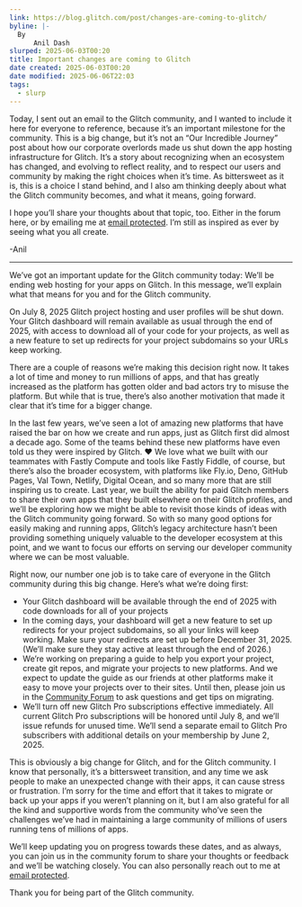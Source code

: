```yaml
---
link: https://blog.glitch.com/post/changes-are-coming-to-glitch/
byline: |-
  By
      Anil Dash
slurped: 2025-06-03T00:20
title: Important changes are coming to Glitch
date created: 2025-06-03T00:20
date modified: 2025-06-06T22:03
tags:
  - slurp
---
```


Today, I sent out an email to the Glitch community, and I wanted to include it here for everyone to reference, because it’s an important milestone for the community. This is a big change, but it’s not an “Our Incredible Journey” post about how our corporate overlords made us shut down the app hosting infrastructure for Glitch. It’s a story about recognizing when an ecosystem has changed, and evolving to reflect reality, and to respect our users and community by making the right choices when it’s time. As bittersweet as it is, this is a choice I stand behind, and I also am thinking deeply about what the Glitch community becomes, and what it means, going forward.

I hope you’ll share your thoughts about that topic, too. Either in the forum here, or by emailing me at [email protected](https://blog.glitch.com/cdn-cgi/l/email-protection#87e6e9eeebc7e0ebeef3e4efa9e4e8ea). I’m still as inspired as ever by seeing what you all create.

-Anil

---

We’ve got an important update for the Glitch community today: We’ll be ending web hosting for your apps on Glitch. In this message, we’ll explain what that means for you and for the Glitch community.

On July 8, 2025 Glitch project hosting and user profiles will be shut down. Your Glitch dashboard will remain available as usual through the end of 2025, with access to download all of your code for your projects, as well as a new feature to set up redirects for your project subdomains so your URLs keep working.

There are a couple of reasons we’re making this decision right now. It takes a lot of time and money to run millions of apps, and that has greatly increased as the platform has gotten older and bad actors try to misuse the platform. But while that is true, there’s also another motivation that made it clear that it’s time for a bigger change.

In the last few years, we’ve seen a lot of amazing new platforms that have raised the bar on how we create and run apps, just as Glitch first did almost a decade ago. Some of the teams behind these new platforms have even told us they were inspired by Glitch. ❤️ We love what we built with our teammates with Fastly Compute and tools like Fastly Fiddle, of course, but there’s also the broader ecosystem, with platforms like Fly.io, Deno, GitHub Pages, Val Town, Netlify, Digital Ocean, and so many more that are still inspiring us to create. Last year, we built the ability for paid Glitch members to share their own apps that they built elsewhere on their Glitch profiles, and we’ll be exploring how we might be able to revisit those kinds of ideas with the Glitch community going forward. So with so many good options for easily making and running apps, Glitch’s legacy architecture hasn’t been providing something uniquely valuable to the developer ecosystem at this point, and we want to focus our efforts on serving our developer community where we can be most valuable.

Right now, our number one job is to take care of everyone in the Glitch community during this big change. Here’s what we’re doing first:

- Your Glitch dashboard will be available through the end of 2025 with code downloads for all of your projects
- In the coming days, your dashboard will get a new feature to set up redirects for your project subdomains, so all your links will keep working. Make sure your redirects are set up before December 31, 2025. (We’ll make sure they stay active at least through the end of 2026.)
- We’re working on preparing a guide to help you export your project, create git repos, and migrate your projects to new platforms. And we expect to update the guide as our friends at other platforms make it easy to move your projects over to their sites. Until then, please join us in the [Community Forum](https://support.glitch.com/) to ask questions and get tips on migrating.
- We’ll turn off new Glitch Pro subscriptions effective immediately. All current Glitch Pro subscriptions will be honored until July 8, and we’ll issue refunds for unused time. We’ll send a separate email to Glitch Pro subscribers with additional details on your membership by June 2, 2025.

This is obviously a big change for Glitch, and for the Glitch community. I know that personally, it’s a bittersweet transition, and any time we ask people to make an unexpected change with their apps, it can cause stress or frustration. I’m sorry for the time and effort that it takes to migrate or back up your apps if you weren’t planning on it, but I am also grateful for all the kind and supportive words from the community who’ve seen the challenges we’ve had in maintaining a large community of millions of users running tens of millions of apps.

We’ll keep updating you on progress towards these dates, and as always, you can join us in the community forum to share your thoughts or feedback and we’ll be watching closely. You can also personally reach out to me at [email protected](https://blog.glitch.com/cdn-cgi/l/email-protection#4627282f2a06212a2f32252e6825292b).

Thank you for being part of the Glitch community.